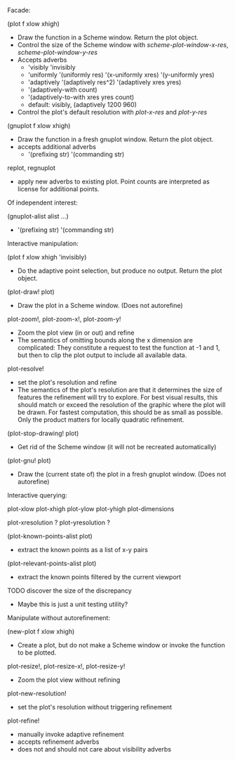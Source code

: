 Facade:

(plot f xlow xhigh)
- Draw the function in a Scheme window.  Return the plot object.
- Control the size of the Scheme window with *scheme-plot-window-x-res*,
  *scheme-plot-window-y-res*
- Accepts adverbs
  - 'visibly 'invisibly
  - 'uniformly '(uniformly res) '(x-uniformly xres) '(y-uniformly yres)
  - 'adaptively '(adaptively res^2) '(adaptively xres yres)
  - '(adaptively-with count)
  - '(adaptively-to-with xres yres count)
  - default: visibly, (adaptively 1200 960)
- Control the plot's default resolution with *plot-x-res* and *plot-y-res*

(gnuplot f xlow xhigh)
- Draw the function in a fresh gnuplot window.  Return the plot object.
- accepts additional adverbs
  - '(prefixing str) '(commanding str)

replot, regnuplot
- apply new adverbs to existing plot.  Point counts are interpreted as license
  for additional points.


Of independent interest:

(gnuplot-alist alist ...)
- '(prefixing str) '(commanding str)


Interactive manipulation:

(plot f xlow xhigh 'invisibly)
- Do the adaptive point selection, but produce no output.  Return the
  plot object.

(plot-draw! plot)
- Draw the plot in a Scheme window.  (Does not autorefine)

plot-zoom!, plot-zoom-x!, plot-zoom-y!
- Zoom the plot view (in or out) and refine
- The semantics of omitting bounds along the x dimension are complicated:
  They constitute a request to test the function at -1 and 1, but then to
  clip the plot output to include all available data.

plot-resolve!
- set the plot's resolution and refine
- The semantics of the plot's resolution are that it determines the
  size of features the refinement will try to explore.  For best
  visual results, this should match or exceed the resolution of the
  graphic where the plot will be drawn.  For fastest computation, this
  should be as small as possible.  Only the product matters for
  locally quadratic refinement.

(plot-stop-drawing! plot)
- Get rid of the Scheme window (it will not be recreated automatically)

(plot-gnu! plot)
- Draw the (current state of) the plot in a fresh gnuplot window.  (Does not
  autorefine)


Interactive querying:

plot-xlow plot-xhigh plot-ylow plot-yhigh plot-dimensions

plot-xresolution ? plot-yresolution ?

(plot-known-points-alist plot)
- extract the known points as a list of x-y pairs

(plot-relevant-points-alist plot)
- extract the known points filtered by the current viewport

TODO discover the size of the discrepancy
- Maybe this is just a unit testing utility?


Manipulate without autorefinement:

(new-plot f xlow xhigh)
- Create a plot, but do not make a Scheme window or invoke the
  function to be plotted.

plot-resize!, plot-resize-x!, plot-resize-y!
- Zoom the plot view without refining

plot-new-resolution!
- set the plot's resolution without triggering refinement

plot-refine!
- manually invoke adaptive refinement
- accepts refinement adverbs
- does not and should not care about visibility adverbs
